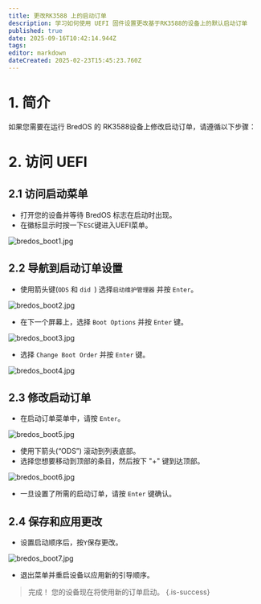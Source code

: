 ```yaml
---
title: 更改RK3588 上的启动订单
description: 学习如何使用 UEFI 固件设置更改基于RK3588的设备上的默认启动订单
published: true
date: 2025-09-16T10:42:14.944Z
tags:
editor: markdown
dateCreated: 2025-02-23T15:45:23.760Z
---
```


# 1. 简介

如果您需要在运行 BredOS 的 RK3588设备上修改启动订单，请遵循以下步骤：

# 2. 访问 UEFI

## 2.1 访问启动菜单

- 打开您的设备并等待 BredOS 标志在启动时出现。
- 在徽标显示时按一下`ESC`键进入UEFI菜单。

![bredos_boot1.jpg](/boot_images/bredos_boot1.jpg)

## 2.2 导航到启动订单设置

- 使用箭头键(`ODS` 和 `did `) 选择`启动维护管理器` 并按 `Enter`。

![bredos_boot2.jpg](/boot_images/bredos_boot2.jpg)

- 在下一个屏幕上，选择 `Boot Options` 并按 `Enter` 键。

![bredos_boot3.jpg](/boot_images/bredos_boot3.jpg)

- 选择 `Change Boot Order` 并按 `Enter` 键。

![bredos_boot4.jpg](/boot_images/bredos_boot4.jpg)

## 2.3 修改启动订单

- 在启动订单菜单中，请按 `Enter`。

![bredos_boot5.jpg](/boot_images/bredos_boot5.jpg)

- 使用下箭头(“ODS”) 滚动到列表底部。
- 选择您想要移动到顶部的条目，然后按下 "+" 键到达顶部。

![bredos_boot6.jpg](/boot_images/bredos_boot6.jpg)

- 一旦设置了所需的启动订单，请按 `Enter` 键确认。

## 2.4 保存和应用更改

- 设置启动顺序后，按`Y`保存更改。

![bredos_boot7.jpg](/boot_images/bredos_boot7.jpg)

- 退出菜单并重启设备以应用新的引导顺序。

> 完成！ 您的设备现在将使用新的订单启动。
> {.is-success}

